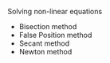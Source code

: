 Solving non-linear equations
- Bisection method
- False Position method
- Secant method
- Newton method